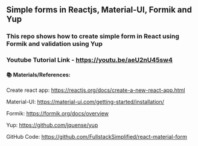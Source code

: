 ## Simple forms in Reactjs, Material-UI, Formik and Yup

### This repo shows how to create simple form in React using Formik and validation using Yup

### Youtube Tutorial Link - https://youtu.be/aeU2nU45sw4





#### 📚 Materials/References:

Create react app: https://reactjs.org/docs/create-a-new-react-app.html

Material-UI: https://material-ui.com/getting-started/installation/

Formik: https://formik.org/docs/overview

Yup: https://github.com/jquense/yup

GitHub Code: https://github.com/FullstackSimplified/react-material-form
